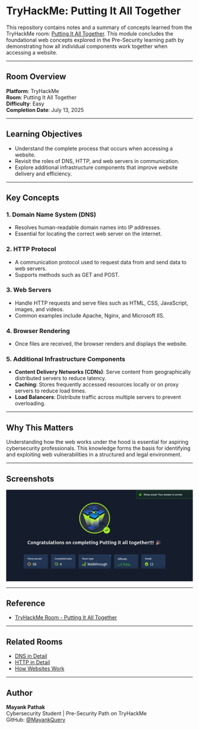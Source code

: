 # TryHackMe: Putting It All Together

This repository contains notes and a summary of concepts learned from the TryHackMe room: [Putting It All Together](https://tryhackme.com/room/puttingitalltogether). This module concludes the foundational web concepts explored in the Pre-Security learning path by demonstrating how all individual components work together when accessing a website.

---

## Room Overview

**Platform**: TryHackMe  
**Room**: Putting It All Together  
**Difficulty**: Easy  
**Completion Date**: July 13, 2025

---

## Learning Objectives

- Understand the complete process that occurs when accessing a website.
- Revisit the roles of DNS, HTTP, and web servers in communication.
- Explore additional infrastructure components that improve website delivery and efficiency.

---

## Key Concepts

### 1. Domain Name System (DNS)
- Resolves human-readable domain names into IP addresses.
- Essential for locating the correct web server on the internet.

### 2. HTTP Protocol
- A communication protocol used to request data from and send data to web servers.
- Supports methods such as GET and POST.

### 3. Web Servers
- Handle HTTP requests and serve files such as HTML, CSS, JavaScript, images, and videos.
- Common examples include Apache, Nginx, and Microsoft IIS.

### 4. Browser Rendering
- Once files are received, the browser renders and displays the website.

### 5. Additional Infrastructure Components
- **Content Delivery Networks (CDNs)**: Serve content from geographically distributed servers to reduce latency.
- **Caching**: Stores frequently accessed resources locally or on proxy servers to reduce load times.
- **Load Balancers**: Distribute traffic across multiple servers to prevent overloading.

---

## Why This Matters

Understanding how the web works under the hood is essential for aspiring cybersecurity professionals. This knowledge forms the basis for identifying and exploiting web vulnerabilities in a structured and legal environment.

---

## Screenshots
![Room Completion](https://github.com/MayankQuery/tryhackme-writeups/blob/main/putting-it-all-together/images/putting-it-all-together.png)

---

## Reference

- [TryHackMe Room - Putting It All Together](https://tryhackme.com/room/puttingitalltogether)

---

## Related Rooms

- [DNS in Detail](https://github.com/MayankQuery/tryhackme-dns-in-detail)
- [HTTP in Detail](https://github.com/MayankQuery/tryhackme-http-in-detail)
- [How Websites Work](https://github.com/MayankQuery/tryhackme-how-websites-work)

---

## Author

**Mayank Pathak**  
Cybersecurity Student | Pre-Security Path on TryHackMe  
GitHub: [@MayankQuery](https://github.com/MayankQuery)
